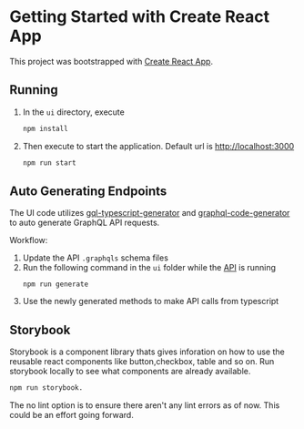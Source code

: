 # Getting Started with Create React App

This project was bootstrapped with [Create React App](https://github.com/facebook/create-react-app).

## Running

1. In the `ui` directory, execute
    ```bash
    npm install
    ```
1. Then execute to start the application. Default url is [http://localhost:3000](http://localhost:3000)
    ```bash
    npm run start
    ```

## Auto Generating Endpoints

The UI code utilizes [gql-typescript-generator](https://github.com/TheBrainFamily/gql-typescript-generator) and [graphql-code-generator](https://github.com/dotansimha/graphql-code-generator) to auto generate GraphQL API requests.

Workflow:

1. Update the API `.graphqls` schema files
1. Run the following command in the `ui` folder while the [API](../api/README.md) is running
    ```
    npm run generate
    ```
1. Use the newly generated methods to make API calls from typescript

## Storybook

Storybook is a component library thats gives inforation on how to use the reusable react components like button,checkbox, table and so on. Run storybook locally to see what components are already available.

```sh
npm run storybook.
```

The no lint option is to ensure there aren't any lint errors as of now. This could be an effort going forward.
